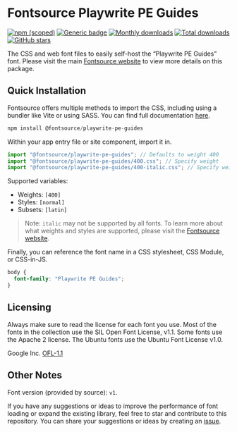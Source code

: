 # Fontsource Playwrite PE Guides

[![npm (scoped)](https://img.shields.io/npm/v/@fontsource/playwrite-pe-guides?color=brightgreen)](https://www.npmjs.com/package/@fontsource/playwrite-pe-guides) [![Generic badge](https://img.shields.io/badge/fontsource-passing-brightgreen)](https://github.com/fontsource/fontsource) [![Monthly downloads](https://badgen.net/npm/dm/@fontsource/playwrite-pe-guides)](https://github.com/fontsource/fontsource) [![Total downloads](https://badgen.net/npm/dt/@fontsource/playwrite-pe-guides)](https://github.com/fontsource/fontsource) [![GitHub stars](https://img.shields.io/github/stars/fontsource/fontsource.svg?style=social&label=Star)](https://github.com/fontsource/fontsource/stargazers)

The CSS and web font files to easily self-host the “Playwrite PE Guides” font. Please visit the main [Fontsource website](https://fontsource.org/fonts/playwrite-pe-guides) to view more details on this package.

## Quick Installation

Fontsource offers multiple methods to import the CSS, including using a bundler like Vite or using SASS. You can find full documentation [here](https://fontsource.org/docs/getting-started/introduction).

```javascript
npm install @fontsource/playwrite-pe-guides
```

Within your app entry file or site component, import it in.

```javascript
import "@fontsource/playwrite-pe-guides"; // Defaults to weight 400
import "@fontsource/playwrite-pe-guides/400.css"; // Specify weight
import "@fontsource/playwrite-pe-guides/400-italic.css"; // Specify weight and style
```

Supported variables:
- Weights: `[400]`
- Styles: `[normal]`
- Subsets: `[latin]`

> Note: `italic` may not be supported by all fonts. To learn more about what weights and styles are supported, please visit the [Fontsource website](https://fontsource.org/fonts/playwrite-pe-guides).

Finally, you can reference the font name in a CSS stylesheet, CSS Module, or CSS-in-JS.

```css
body {
  font-family: "Playwrite PE Guides";
}
```

## Licensing
Always make sure to read the license for each font you use. Most of the fonts in the collection use the SIL Open Font License, v1.1. Some fonts use the Apache 2 license. The Ubuntu fonts use the Ubuntu Font License v1.0.

Google Inc.
[OFL-1.1](http://scripts.sil.org/OFL)

## Other Notes
Font version (provided by source): `v1`.

If you have any suggestions or ideas to improve the performance of font loading or expand the existing library, feel free to star and contribute to this repository. You can share your suggestions or ideas by creating an [issue](https://github.com/fontsource/fontsource/issues).